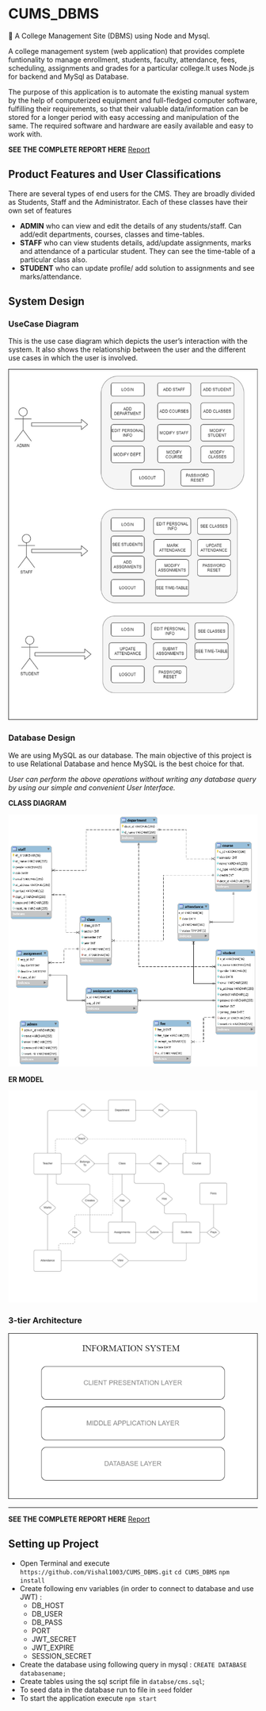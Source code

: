# CUMS_DBMS
🏰 A College Management Site (DBMS) using Node and Mysql.

A college management system (web application) that provides complete funtionality to manage enrollment, students, faculty, attendance, fees, scheduling,
assignments and grades for a particular college.It uses Node.js for backend and MySql as Database.

The purpose of this application is to automate the existing manual system by the help of computerized equipment and full-fledged computer software, fulfilling their requirements, so that their valuable data/information can be stored for a longer period with easy accessing and manipulation of the same. The required software and hardware are easily available and easy to work with.


**SEE THE COMPLETE REPORT HERE** [Report](docs/CMSNSIT_Report.pdf)


## Product Features and User Classifications

There are several types of end users for the CMS. They are broadly divided as Students, Staff and the Administrator. Each of these classes have their own set of features

- **ADMIN** who can view and edit the details of any students/staff. Can add/edit departments, courses, classes and time-tables.
- **STAFF** who can view students details, add/update assignments, marks and attendance of a particular student.   They can see the time-table of a particular class also.
- **STUDENT** who can update profile/ add solution to assignments and see marks/attendance.


## System Design


### UseCase Diagram 

This is the use case diagram which depicts the user’s interaction with the system. It also shows the relationship between the user and the different use cases in which the user is involved.

![docs/usecase.jpg](docs/usecase.jpg)


### Database Design 

We are using MySQL as our database. The main objective of this project is to use Relational Database and hence MySQL is the best choice for that. 

*User can perform the above operations without writing any database query by using our simple and convenient User Interface.*


**CLASS DIAGRAM**

![docs/db_design.png](docs/db_design.png)


**ER MODEL**

![docs/er_model.png](docs/er_model.png)


### 3-tier Architecture

![docs/architecture.png](docs/architecture.png)



-------------------------------------------------------------------------------

**SEE THE COMPLETE REPORT HERE** [Report](docs/CMSNSIT_Report.pdf)




## Setting up Project

* Open Terminal and execute 
    `https://github.com/Vishal1003/CUMS_DBMS.git`
    `cd CUMS_DBMS`
    `npm install`
* Create following env variables (in order to connect to database and use JWT) :
  * DB_HOST
  * DB_USER
  * DB_PASS
  * PORT
  * JWT_SECRET
  * JWT_EXPIRE
  * SESSION_SECRET
* Create the database using following query in mysql : `CREATE DATABASE databasename;`
* Create tables using the sql script file in `databse/cms.sql`;
* To seed data in the database run to file in `seed` folder
* To start the application execute `npm start`

